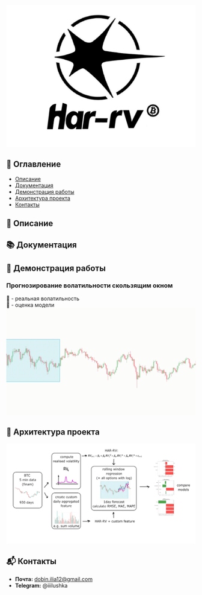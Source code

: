 ![Логотип](assets/logo.jpg)
## 📑 Оглавление
- [Описание](#описание)
- [Документация](#документация)
- [Демонстрация работы](#демонстрация-работы)
- [Архитектура проекта](#архитектура)
- [Контакты](#контакты)

## 📝 Описание

## 📚 Документация


## 🎥 Демонстрация работы
### Прогнозирование волатильности скользящим окном
🔵 - реальная волатильность\
🔮 - оценка модели
![Демонстрация работы скользящей регрессии](assets/rolling_regression.gif)

## 📌 Архитектура проекта
![Архитектура](assets/architecture.jpg)

## 📬 Контакты
- **Почта:** dobin.ilia12@gmail.com
- **Telegram:** @iiilushka
